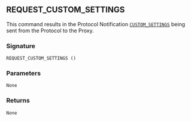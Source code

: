 ## REQUEST\_CUSTOM\_SETTINGS

This command results in the Protocol Notification [`CUSTOM_SETTINGS`][1] being sent from the Protocol to the Proxy.


### Signature

`REQUEST_CUSTOM_SETTINGS ()`


### Parameters

`None`


### Returns

`None`


[1]:	https://snap-one.github.io/docs-driverworks-proxyprotocol/#lock-protocol-notifications-custom_settings